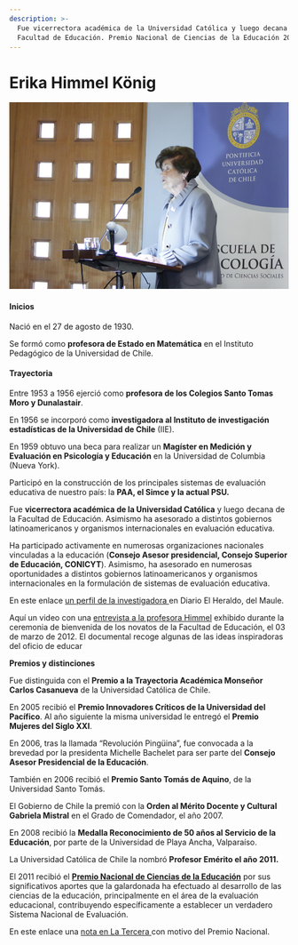 ```yaml
---
description: >-
  Fue vicerrectora académica de la Universidad Católica y luego decana de la
  Facultad de Educación. Premio Nacional de Ciencias de la Educación 2011.
---
```


# Erika Himmel König

![Erika Himmel K&#xF6;nig. Foto: Banco de Im&#xE1;genes UC.](../../.gitbook/assets/erika-himmel.jpg)

#### Inicios

Nació en el 27 de agosto de 1930.

Se formó como **profesora de Estado en Matemática** en el Instituto Pedagógico de la Universidad de Chile.

#### Trayectoria

Entre 1953 a 1956 ejerció como **profesora de los Colegios Santo Tomas Moro y Dunalastair**.

En 1956 se incorporó como **investigadora al Instituto de investigación estadísticas de la Universidad de Chile** \(IIE\).

En 1959 obtuvo una beca para realizar un **Magíster en Medición y Evaluación en Psicología y Educación** en la Universidad de Columbia \(Nueva York\).

Participó en la construcción de los principales sistemas de evaluación educativa de nuestro país: la **PAA, el Simce y la actual PSU.**

Fue **vicerrectora académica de la Universidad Católica** y luego decana de la Facultad de Educación. Asimismo ha asesorado a distintos gobiernos latinoamericanos y organismos internacionales en evaluación educativa.

Ha participado activamente en numerosas organizaciones nacionales vinculadas a la educación \(**Consejo Asesor presidencial, Consejo Superior de Educación, CONICYT**\). Asimismo, ha asesorado en numerosas oportunidades a distintos gobiernos latinoamericanos y organismos internacionales en la formulación de sistemas de evaluación educativa.

En este enlace [un perfil de la investigadora ](http://www.diarioelheraldo.cl/noticia/erika-himmel-konig)en Diario El Heraldo, del Maule.

Aquí un video con una [entrevista a la profesora Himmel](https://www.youtube.com/watch?v=UE2eg_RfxjI) exhibido durante la ceremonia de bienvenida de los novatos de la Facultad de Educación, el 03 de marzo de 2012. El documental recoge algunas de las ideas inspiradoras del oficio de educar

**Premios y distinciones**

Fue distinguida con el **Premio a la Trayectoria Académica Monseñor Carlos Casanueva** de la Universidad Católica de Chile.

En 2005 recibió el **Premio Innovadores Críticos de la Universidad del Pacífico**. Al año siguiente la misma universidad le entregó el **Premio Mujeres del Siglo XXI**.

En 2006, tras la llamada “Revolución Pingüina”, fue convocada a la brevedad por la presidenta Michelle Bachelet para ser parte del **Consejo Asesor Presidencial de la Educación**.

También en 2006 recibió el **Premio Santo Tomás de Aquino**, de la Universidad Santo Tomás.

El Gobierno de Chile la premió con la **Orden al Mérito Docente y Cultural Gabriela Mistral** en el Grado de Comendador, el año 2007.

En 2008 recibió la **Medalla Reconocimiento de 50 años al Servicio de la Educación**, por parte de la Universidad de Playa Ancha, Valparaíso.

La Universidad Católica de Chile la nombró **Profesor Emérito el año 2011.**

El 2011 recibió el [**Premio Nacional de Ciencias de la Educación**](https://www.conicyt.cl/mujeres-en-ciencia-y-tecnologia/mujeres-destacadas/premios-nacionales/erika-himmel-konig/) por sus significativos aportes que la galardonada ha efectuado al desarrollo de las ciencias de la educación, principalmente en el área de la evaluación educacional, contribuyendo específicamente a establecer un verdadero Sistema Nacional de Evaluación.

En este enlace una [nota en La Tercera ](https://www.latercera.com/noticia/erika-himmel-konig-recibio-el-premio-nacional-de-ciencias-de-la-educacion-2011/)con motivo del Premio Nacional.





